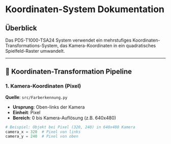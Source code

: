 # Koordinaten-System Dokumentation

## Überblick
Das PDS-T1000-TSA24 System verwendet ein mehrstufiges Koordinaten-Transformations-System, das Kamera-Koordinaten in ein quadratisches Spielfeld-Raster umwandelt.

---

## 🎯 Koordinaten-Transformation Pipeline

### 1. Kamera-Koordinaten (Pixel)
**Quelle**: `src/Farberkennung.py`
- **Ursprung**: Oben-links der Kamera
- **Einheit**: Pixel
- **Bereich**: 0 bis Kamera-Auflösung (z.B. 640x480)

```python
# Beispiel: Objekt bei Pixel (320, 240) in 640x480 Kamera
camera_x = 320  # Pixel von links
camera_y = 240  # Pixel von oben
